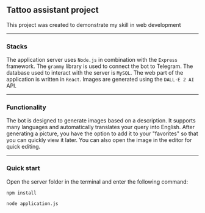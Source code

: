 ## Tattoo assistant project

This project was created to demonstrate my skill in web development

---

### Stacks

The application server uses `Node.js` in combination with the `Express` framework. The `grammy` library is used to connect the bot to Telegram. The database used to interact with the server is `MySQL`. The web part of the application is written in `React`. Images are generated using the `DALL-E 2 AI` API.

---

### Functionality

The bot is designed to generate images based on a description. It supports many languages and automatically translates your query into English. After generating a picture, you have the option to add it to your "favorites" so that you can quickly view it later. You can also open the image in the editor for quick editing.

---

### Quick start

Open the server folder in the terminal and enter the following command:

```JS
npm install
```

```JS
node application.js
```
